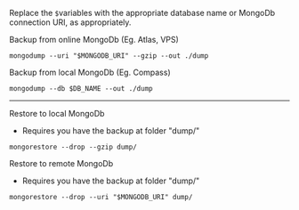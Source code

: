 Replace the `$`variables with the appropriate database name or MongoDb connection URI, as appropriately.

Backup from online MongoDb (Eg. Atlas, VPS)
```
mongodump --uri "$MONGODB_URI" --gzip --out ./dump
```

Backup from local MongoDb (Eg. Compass)
```
mongodump --db $DB_NAME --out ./dump
```

---

Restore to local MongoDb
- Requires you have the backup at folder "dump/"
```
mongorestore --drop --gzip dump/
```

Restore to remote MongoDb
- Requires you have the backup at folder "dump/"
```
mongorestore --drop --uri "$MONGODB_URI" dump/
```